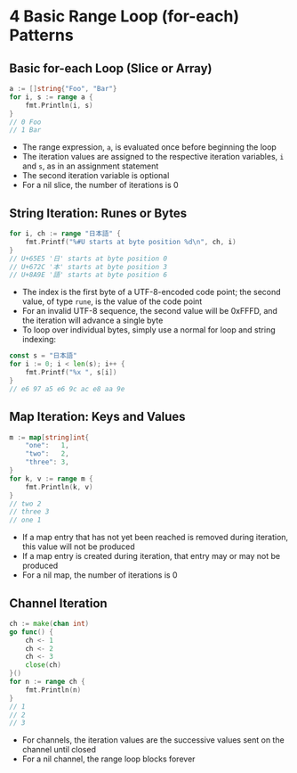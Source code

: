 # 4 Basic Range Loop (for-each) Patterns

## Basic for-each Loop (Slice or Array)

```go
a := []string{"Foo", "Bar"}
for i, s := range a {
    fmt.Println(i, s)
}
// 0 Foo
// 1 Bar
```

* The range expression, `a`, is evaluated once before beginning the loop
* The iteration values are assigned to the respective iteration variables, `i` and `s`, as in an assignment statement
* The second iteration variable is optional
* For a nil slice, the number of iterations is 0

## String Iteration: Runes or Bytes

```go
for i, ch := range "日本語" {
    fmt.Printf("%#U starts at byte position %d\n", ch, i)
}
// U+65E5 '日' starts at byte position 0
// U+672C '本' starts at byte position 3
// U+8A9E '語' starts at byte position 6
```

* The index is the first byte of a UTF-8-encoded code point; the second value, of type `rune`, is the value of the code point
* For an invalid UTF-8 sequence, the second value will be 0xFFFD, and the iteration will advance a single byte
* To loop over individual bytes, simply use a normal for loop and string indexing:

```go
const s = "日本語"
for i := 0; i < len(s); i++ {
    fmt.Printf("%x ", s[i])
}
// e6 97 a5 e6 9c ac e8 aa 9e
```

## Map Iteration: Keys and Values

```go
m := map[string]int{
    "one":   1,
    "two":   2,
    "three": 3,
}
for k, v := range m {
    fmt.Println(k, v)
}
// two 2
// three 3
// one 1
```

* If a map entry that has not yet been reached is removed during iteration, this value will not be produced
* If a map entry is created during iteration, that entry may or may not be produced
* For a nil map, the number of iterations is 0

## Channel Iteration

```go
ch := make(chan int)
go func() {
    ch <- 1
    ch <- 2
    ch <- 3
    close(ch)
}()
for n := range ch {
    fmt.Println(n)
}
// 1
// 2
// 3
```

* For channels, the iteration values are the successive values sent on the channel until closed
* For a nil channel, the range loop blocks forever
